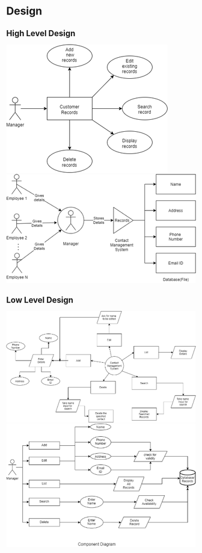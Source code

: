 # Design

## High Level Design 

![HighLevelStructuralDiagram](https://github.com/Prerna983/260567_Mini_Project/blob/main/6_ImagesAndVideos/HLR1.png)
![HighLevelBehaviouralDiagram](https://github.com/Prerna983/260567_Mini_Project/blob/main/6_ImagesAndVideos/pic2.png)

## Low Level Design 

![FeaturesLevelStructuralDiagram](https://github.com/Prerna983/260567_Mini_Project/blob/main/6_ImagesAndVideos/pic4.png)
![FeaturesBehaviouralDiagram](https://github.com/Prerna983/260567_Mini_Project/blob/main/6_ImagesAndVideos/Component%20Diagram.png)
